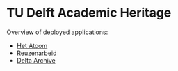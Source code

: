 # TU Delft Academic Heritage

Overview of deployed applications:

- [Het Atoom](https://tu-delft-heritage.github.io/het-atoom/)
- [Reuzenarbeid](https://tu-delft-heritage.github.io/reuzenarbeid/)
- [Delta Archive](https://tu-delft-heritage.github.io/delta-archive/)
